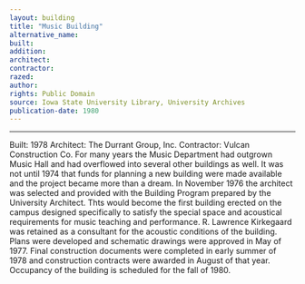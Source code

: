 ```yaml
---
layout: building
title: "Music Building"
alternative_name: 
built: 
addition:
architect: 
contractor: 
razed: 
author:
rights: Public Domain
source: Iowa State University Library, University Archives
publication-date: 1980 
---
```

---

Built: 1978  Architect: The Durrant Group, Inc. Contractor: Vulcan Construction Co. 
For many years the Music Department had outgrown Music Hall and had overflowed into several other buildings as well. It was not until 1974 that funds for planning a new building were made available and the project became more than a dream. 
In November 1976 the architect was selected and provided with the Building Program prepared by the University Architect. Thts would become the first building erected on the campus designed specifically to satisfy the special space and acoustical requirements for music teaching and performance. R. Lawrence Kirkegaard was retained as a consultant for the acoustic conditions of the building. 
Plans were developed and schematic drawings were approved in May of 1977. Final construction documents were completed in early summer of 1978 and construction contracts were awarded in August of that year. 
Occupancy of the building is scheduled for the fall of 1980.